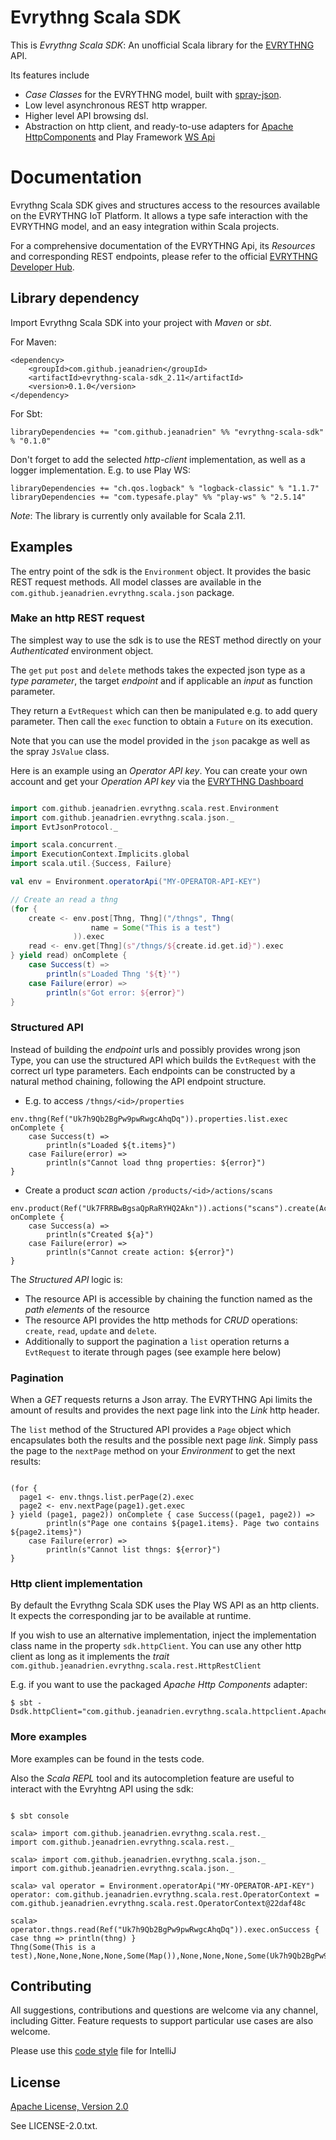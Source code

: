 # Evrythng Scala SDK

This is *Evrythng Scala SDK*:
An unofficial Scala library for the [EVRYTHNG](http://evrythng.com) API. 

Its features include

* _Case Classes_ for the EVRYTHNG model, built with [spray-json](https://github.com/spray/spray-json).
* Low level asynchronous REST http wrapper.
* Higher level API browsing dsl.
* Abstraction on http client, and ready-to-use adapters for [Apache HttpComponents](https://hc.apache.org/httpcomponents-client-ga/) 
and Play Framework [WS Api](https://www.playframework.com/documentation/2.5.x/ScalaWS)

# Documentation

Evrythng Scala SDK gives and structures access to the resources available on the EVRYTHNG IoT Platform.
It allows a type safe interaction with the EVRYTHNG model, and an easy integration within Scala projects.

For a comprehensive documentation of the EVRYTHNG Api, its _Resources_ and corresponding REST endpoints, please refer to 
the official [EVRYTHNG Developer Hub](https://developers.evrythng.com/).

## Library dependency

Import Evrythng Scala SDK into your project with _Maven_ or _sbt_. 

For Maven:

``` 
<dependency>
    <groupId>com.github.jeanadrien</groupId>
    <artifactId>evrythng-scala-sdk_2.11</artifactId>
    <version>0.1.0</version>
</dependency>
```

For Sbt:

```
libraryDependencies += "com.github.jeanadrien" %% "evrythng-scala-sdk" % "0.1.0"
```

Don't forget to add the selected _http-client_ implementation, 
as well as a logger implementation. E.g. to use Play WS:


```
libraryDependencies += "ch.qos.logback" % "logback-classic" % "1.1.7"
libraryDependencies += "com.typesafe.play" %% "play-ws" % "2.5.14"
```

*Note*: The library is currently only available for Scala 2.11.  

## Examples

The entry point of the sdk is the `Environment` object. It provides the basic REST request methods.
All model classes are available in the `com.github.jeanadrien.evrythng.scala.json` package.

### Make an http REST request

The simplest way to use the sdk is to use the REST method directly on your _Authenticated_ environment object.

The `get` `put` `post` and `delete` methods takes the expected json type as a _type parameter_, 
the target _endpoint_ and if applicable an _input_ as function parameter. 

They return a `EvtRequest` which can then
be manipulated e.g. to add query parameter. Then call the `exec` function to obtain a `Future` on its execution.
 
Note that you can use the model provided in the `json` pacakge as well as the spray `JsValue` class.

Here is an example using an _Operator API key_. 
You can create your own account and get your _Operation API key_ via the [EVRYTHNG Dashboard](https://dashboard.evrythng.com)


```scala

import com.github.jeanadrien.evrythng.scala.rest.Environment
import com.github.jeanadrien.evrythng.scala.json._
import EvtJsonProtocol._

import scala.concurrent._
import ExecutionContext.Implicits.global
import scala.util.{Success, Failure}

val env = Environment.operatorApi("MY-OPERATOR-API-KEY")

// Create an read a thng
(for {
    create <- env.post[Thng, Thng]("/thngs", Thng(
                  name = Some("This is a test")
              )).exec 
    read <- env.get[Thng](s"/thngs/${create.id.get.id}").exec
} yield read) onComplete {
    case Success(t) =>
        println(s"Loaded Thng '${t}'")
    case Failure(error) =>
        println(s"Got error: ${error}")    
}

```

### Structured API

Instead of building the _endpoint_ urls and possibly provides wrong json Type, 
you can use the structured API which builds the `EvtRequest` with the correct url type parameters. 
Each endpoints can be constructed by a natural method chaining, following the API endpoint structure.
 
* E.g. to access `/thngs/<id>/properties`

```
env.thng(Ref("Uk7h9Qb2BgPw9pwRwgcAhqDq")).properties.list.exec onComplete {
    case Success(t) =>
        println(s"Loaded ${t.items}")
    case Failure(error) =>
        println(s"Cannot load thng properties: ${error}")    
}
```

* Create a product _scan_ action `/products/<id>/actions/scans`

```
env.product(Ref("Uk7FRRBwBgsaQpRaRYHQ2Akn")).actions("scans").create(Action()).exec onComplete {
    case Success(a) =>
        println(s"Created ${a}")
    case Failure(error) =>
        println(s"Cannot create action: ${error}")    
}
```

The _Structured API_ logic is:

* The resource API is accessible by chaining the function named as the _path elements_ of the resource
* The resource API provides the http methods for _CRUD_ operations: `create`, `read`, `update` and `delete`. 
* Additionally to support the pagination a `list` operation returns a `EvtRequest` to iterate through pages 
(see example here below)

### Pagination

When a _GET_ requests returns a Json array. The EVRYTHNG Api limits the amount of results and provides
the next page link into the _Link_ http header.

The `list` method of the Structured API provides a `Page` object which encapsulates both the results and the possible
next page _link_. Simply pass the page to the `nextPage` method on your _Environment_ to get the next results:
 
```

(for {
  page1 <- env.thngs.list.perPage(2).exec
  page2 <- env.nextPage(page1).get.exec
} yield (page1, page2)) onComplete { case Success((page1, page2)) =>
        println(s"Page one contains ${page1.items}. Page two contains ${page2.items}")
    case Failure(error) =>
        println(s"Cannot list thngs: ${error}") 
}

```

### Http client implementation

By default the Evrythng Scala SDK uses the Play WS API as an http clients. It expects the corresponding jar to be available
 at runtime. 
  
If you wish to use an alternative implementation, inject the implementation class name in the property
 `sdk.httpClient`. You can use any other http client as long as it implements the _trait_
 `com.github.jeanadrien.evrythng.scala.rest.HttpRestClient`

E.g. if you want to use the packaged _Apache Http Components_ adapter:

```
$ sbt -Dsdk.httpClient="com.github.jeanadrien.evrythng.scala.httpclient.ApacheHttpClient"
```

### More examples

More examples can be found in the tests code.

Also the _Scala REPL_ tool and its autocompletion feature are useful to interact with the Evryhtng API using the sdk:

```console

$ sbt console

scala> import com.github.jeanadrien.evrythng.scala.rest._
import com.github.jeanadrien.evrythng.scala.rest._

scala> import com.github.jeanadrien.evrythng.scala.json._
import com.github.jeanadrien.evrythng.scala.json._

scala> val operator = Environment.operatorApi("MY-OPERATOR-API-KEY")
operator: com.github.jeanadrien.evrythng.scala.rest.OperatorContext = com.github.jeanadrien.evrythng.scala.rest.OperatorContext@22daf48c

scala> operator.thngs.read(Ref("Uk7h9Qb2BgPw9pwRwgcAhqDq")).exec.onSuccess { case thng => println(thng) }
Thng(Some(This is a test),None,None,None,None,Some(Map()),None,None,None,Some(Uk7h9Qb2BgPw9pwRwgcAhqDq),Some(1490550552982),Some(1490550552982))

```

## Contributing

All suggestions, contributions and questions are welcome via any channel, including Gitter.
Feature requests to support particular use cases are also welcome.

Please use this [code style](evrythng-scala-sdk.xml) file for IntelliJ

## License

[Apache License, Version 2.0](http://www.apache.org/licenses/LICENSE-2.0)

See LICENSE-2.0.txt.
